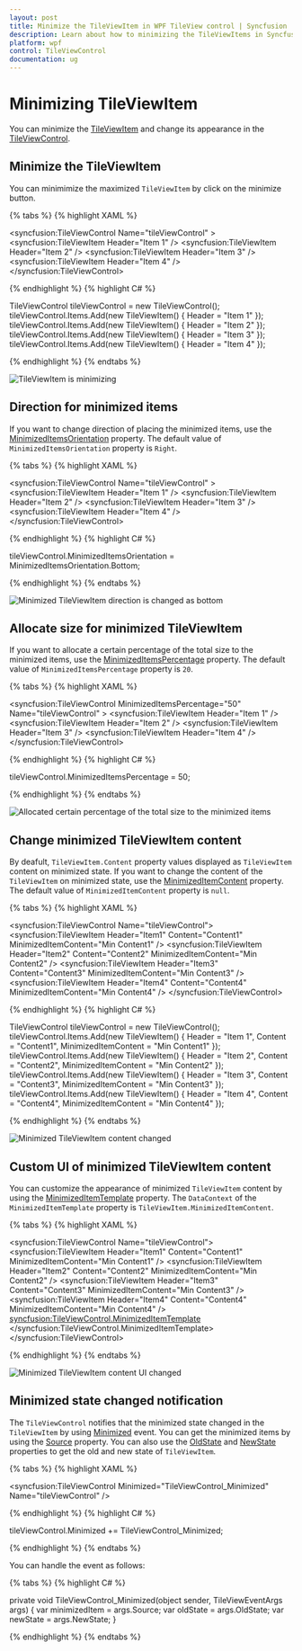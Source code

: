 ```yaml
---
layout: post
title: Minimize the TileViewItem in WPF TileView control | Syncfusion
description: Learn about how to minimizing the TileViewItems in Syncfusion WPF TileView control and more details about the control features.
platform: wpf
control: TileViewControl
documentation: ug
---
```


# Minimizing TileViewItem

You can minimize the [TileViewItem](https://help.syncfusion.com/cr/cref_files/wpf/Syncfusion.Shared.Wpf~Syncfusion.Windows.Shared.TileViewItem.html) and change its appearance in the [TileViewControl](https://help.syncfusion.com/cr/cref_files/wpf/Syncfusion.Shared.Wpf~Syncfusion.Windows.Shared.TileViewControl.html).

## Minimize the TileViewItem

You can minimimize the maximized `TileViewItem` by click on the minimize button.

{% tabs %}
{% highlight XAML %}

<syncfusion:TileViewControl Name="tileViewControl" >
    <syncfusion:TileViewItem Header="Item 1" />
    <syncfusion:TileViewItem Header="Item 2" />
    <syncfusion:TileViewItem Header="Item 3" />
    <syncfusion:TileViewItem Header="Item 4" />
</syncfusion:TileViewControl>

{% endhighlight %}
{% highlight C# %}

TileViewControl tileViewControl = new TileViewControl();
tileViewControl.Items.Add(new TileViewItem() { Header = "Item 1" });
tileViewControl.Items.Add(new TileViewItem() { Header = "Item 2" });
tileViewControl.Items.Add(new TileViewItem() { Header = "Item 3" });
tileViewControl.Items.Add(new TileViewItem() { Header = "Item 4" });

{% endhighlight %}
{% endtabs %}

![TileViewItem is minimizing](Minimize_images/Minimize.gif)

## Direction for minimized items 

If you want to change direction of placing the minimized items, use the [MinimizedItemsOrientation](https://help.syncfusion.com/cr/cref_files/wpf/Syncfusion.Shared.Wpf~Syncfusion.Windows.Shared.TileViewControl~MinimizedItemsOrientation.html) property. The default value of `MinimizedItemsOrientation` property is `Right`.

{% tabs %}
{% highlight XAML %}

<syncfusion:TileViewControl Name="tileViewControl" >
    <syncfusion:TileViewItem Header="Item 1" />
    <syncfusion:TileViewItem Header="Item 2" />
    <syncfusion:TileViewItem Header="Item 3" />
    <syncfusion:TileViewItem Header="Item 4" />
</syncfusion:TileViewControl>

{% endhighlight %}
{% highlight C# %}

tileViewControl.MinimizedItemsOrientation = MinimizedItemsOrientation.Bottom;

{% endhighlight %}
{% endtabs %}

![Minimized TileViewItem direction is changed as bottom](Minimize_images/MinimizedItemsOrientation.png)

## Allocate size for minimized TileViewItem

If you want to allocate a certain percentage of the total size to the minimized items, use the [MinimizedItemsPercentage](https://help.syncfusion.com/cr/cref_files/wpf/Syncfusion.Shared.Wpf~Syncfusion.Windows.Shared.TileViewControl~MinimizedItemsPercentage.html) property. The default value of `MinimizedItemsPercentage` property is `20`.

{% tabs %}
{% highlight XAML %}

<syncfusion:TileViewControl MinimizedItemsPercentage="50"
                            Name="tileViewControl" >
    <syncfusion:TileViewItem Header="Item 1" />
    <syncfusion:TileViewItem Header="Item 2" />
    <syncfusion:TileViewItem Header="Item 3" />
    <syncfusion:TileViewItem Header="Item 4" />
</syncfusion:TileViewControl>

{% endhighlight %}
{% highlight C# %}

tileViewControl.MinimizedItemsPercentage = 50;

{% endhighlight %}
{% endtabs %}

![Allocated certain percentage of the total size to the minimized items](Minimize_images/MinimizedItemsPercentage.png)

## Change minimized TileViewItem content

By deafult, `TileViewItem.Content` property values displayed as `TileViewItem` content on minimized state. If you want to change the content of the `TileViewItem` on minimized state, use the [MinimizedItemContent](https://help.syncfusion.com/cr/cref_files/wpf/Syncfusion.Shared.Wpf~Syncfusion.Windows.Shared.TileViewItem~MinimizedItemContent.html) property. The default value of `MinimizedItemContent` property is `null`.

{% tabs %}
{% highlight XAML %}

<syncfusion:TileViewControl  Name="tileViewControl">
    <syncfusion:TileViewItem Header="Item1" Content="Content1"
                             MinimizedItemContent="Min Content1" />
    <syncfusion:TileViewItem Header="Item2" Content="Content2"
                             MinimizedItemContent="Min Content2" />
    <syncfusion:TileViewItem Header="Item3" Content="Content3"
                             MinimizedItemContent="Min Content3" />
    <syncfusion:TileViewItem Header="Item4" Content="Content4"
                             MinimizedItemContent="Min Content4" />
</syncfusion:TileViewControl>


{% endhighlight %}
{% highlight C# %}

TileViewControl tileViewControl = new TileViewControl();
tileViewControl.Items.Add(new TileViewItem() { Header = "Item 1", 
    Content = "Content1", MinimizedItemContent = "Min Content1" });
tileViewControl.Items.Add(new TileViewItem() { Header = "Item 2",
    Content = "Content2", MinimizedItemContent = "Min Content2" });
tileViewControl.Items.Add(new TileViewItem() { Header = "Item 3",
    Content = "Content3", MinimizedItemContent = "Min Content3" });
tileViewControl.Items.Add(new TileViewItem() { Header = "Item 4",
    Content = "Content4", MinimizedItemContent = "Min Content4" });

{% endhighlight %}
{% endtabs %}

![Minimized TileViewItem content changed](Minimize_images/MinimizedItemContent.png)

## Custom UI of minimized TileViewItem content

You can customize the appearance of minimized `TileViewItem` content by using the [MinimizedItemTemplate](https://help.syncfusion.com/cr/cref_files/wpf/Syncfusion.Shared.Wpf~Syncfusion.Windows.Shared.TileViewControl~MinimizedItemTemplate.html) property. The `DataContext` of the `MinimizedItemTemplate` property is `TileViewItem.MinimizedItemContent`.

{% tabs %}
{% highlight XAML %}

<syncfusion:TileViewControl Name="tileViewControl">
    <syncfusion:TileViewItem Header="Item1" Content="Content1"
                             MinimizedItemContent="Min Content1" />
    <syncfusion:TileViewItem Header="Item2" Content="Content2"
                             MinimizedItemContent="Min Content2" />
    <syncfusion:TileViewItem Header="Item3" Content="Content3"
                             MinimizedItemContent="Min Content3" />
    <syncfusion:TileViewItem Header="Item4" Content="Content4"
                             MinimizedItemContent="Min Content4" />
    <syncfusion:TileViewControl.MinimizedItemTemplate>
        <DataTemplate x:Name="MinTemplate">
            <Grid>
                <TextBlock HorizontalAlignment="Center"
                           Text="{Binding}" 
                           FontFamily="Verdana"
                           Foreground="Red"/>
            </Grid>
        </DataTemplate>
    </syncfusion:TileViewControl.MinimizedItemTemplate>
</syncfusion:TileViewControl>

{% endhighlight %}
{% endtabs %}

![Minimized TileViewItem content UI changed](Minimize_images/MinimizedItemTemplate.png)

## Minimized state changed notification

The `TileViewControl` notifies that the minimized state changed in the `TileViewItem` by using [Minimized](https://help.syncfusion.com/cr/cref_files/wpf/Syncfusion.Shared.Wpf~Syncfusion.Windows.Shared.TileViewControl~Minimized_EV.html) event. You can get the minimized items by using the [Source](https://help.syncfusion.com/cr/cref_files/wpf/Syncfusion.Shared.Wpf~Syncfusion.Windows.Shared.TileViewEventArgs~Source.html) property. You can also use the [OldState](https://help.syncfusion.com/cr/cref_files/wpf/Syncfusion.Shared.Wpf~Syncfusion.Windows.Shared.TileViewEventArgs~OldState.html) and [NewState](https://help.syncfusion.com/cr/cref_files/wpf/Syncfusion.Shared.Wpf~Syncfusion.Windows.Shared.TileViewEventArgs~NewState.html) properties to get the old and new state of `TileViewItem`.

{% tabs %}
{% highlight XAML %}

<syncfusion:TileViewControl Minimized="TileViewControl_Minimized"
                          Name="tileViewControl" />

{% endhighlight %}
{% highlight C# %}

 tileViewControl.Minimized += TileViewControl_Minimized;

{% endhighlight %}
{% endtabs %}

You can handle the event as follows:

{% tabs %}
{% highlight C# %}

private void TileViewControl_Minimized(object sender, TileViewEventArgs args) {
    var minimizedItem = args.Source;
    var oldState = args.OldState;
    var newState = args.NewState;
}

{% endhighlight %}
{% endtabs %}

